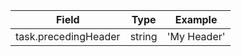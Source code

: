 <!-- placeholder to force blank line before included text -->

| Field | Type | Example |
| ----- | ----- | ----- |
| task.precedingHeader | string | 'My Header' |


<!-- placeholder to force blank line after included text -->

